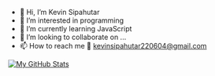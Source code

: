 - 👋 Hi, I’m Kevin Sipahutar
- 👀 I’m interested in programming
- 🌱 I’m currently learning JavaScript
- 💞️ I’m looking to collaborate on ...
- 📫 How to reach me 
      💌 kevinsipahutar220604@gmail.com

[![My GitHub Stats](https://github-readme-stats.vercel.app/api/?username=vinss-droid&count_private=true&theme=aura&showicons=true)]()
<!-- [![My GitHub Language Stats](https://github-readme-stats.vercel.app/api/top-langs/?username=vinss-droid&langs_count=5&theme=tokyonight)]() -->


<!---
vinss-droid/vinss-droid is a ✨ special ✨ repository because its `README.md` (this file) appears on your GitHub profile.
You can click the Preview link to take a look at your changes.
--->
